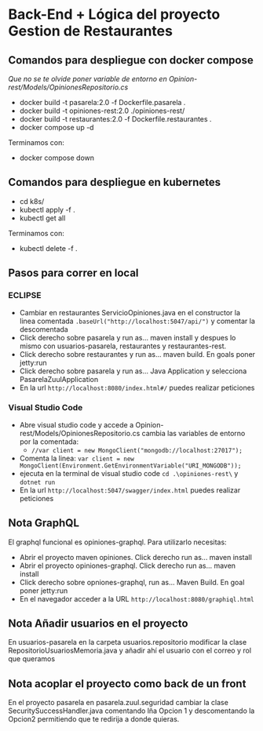 # Back-End + Lógica del proyecto Gestion de Restaurantes
## Comandos para despliegue con docker compose
*Que no se te olvide poner variable de entorno en Opinion-rest/Models/OpinionesRepositorio.cs*
- docker build -t pasarela:2.0 -f Dockerfile.pasarela .
- docker build -t opiniones-rest:2.0 ./opiniones-rest/
- docker build -t restaurantes:2.0 -f Dockerfile.restaurantes .
- docker compose up -d 

Terminamos con:
- docker compose down 
## Comandos para despliegue en kubernetes
- cd k8s/ 
- kubectl apply -f . 
- kubectl get all 

Terminamos con:
- kubectl delete -f .

## Pasos para correr en local
  ### ECLIPSE
  - Cambiar en restaurantes ServicioOpiniones.java en el constructor la linea comentada `.baseUrl("http://localhost:5047/api/")` y comentar la descomentada
  - Click derecho sobre pasarela y run as... maven install y despues lo mismo con usuarios-pasarela, restaurantes y restaurantes-rest.
  - Click derecho sobre restaurantes y run as... maven build. En goals poner jetty:run
  - Click derecho sobre pasarela y run as... Java Application y selecciona PasarelaZuulApplication
  - En la url `http://localhost:8080/index.html#/` puedes realizar peticiones
    
  ### Visual Studio Code
  - Abre visual studio code y accede a Opinion-rest/Models/OpinionesRepositorio.cs cambia las variables de entorno por la comentada:
      -  `//var client = new MongoClient("mongodb://localhost:27017");`
  -  Comenta la linea: `var client = new MongoClient(Environment.GetEnvironmentVariable("URI_MONGODB"));`
  -  ejecuta en la terminal de visual studio code `cd .\opiniones-rest\` y `dotnet run`
  -  En la url `http://localhost:5047/swagger/index.html` puedes realizar peticiones
    
## Nota GraphQL
El graphql funcional es opiniones-graphql. Para utilizarlo necesitas:
  - Abrir el proyecto maven opiniones. Click derecho run as... maven install 
  - Abrir el proyecto opiniones-graphql. Click derecho run as... maven install
  - Click derecho sobre opniones-graphql, run as... Maven Build. En goal poner jetty:run
  - En el navegador acceder a la URL `http://localhost:8080/graphiql.html`

## Nota Añadir usuarios en el proyecto 
En usuarios-pasarela en la carpeta usuarios.repositorio modificar la clase RepositorioUsuariosMemoria.java y añadir ahí el usuario con el correo y rol que queramos

## Nota acoplar el proyecto como back de un front
En el proyecto pasarela en pasarela.zuul.seguridad cambiar la clase SecuritySuccessHandler.java comentando lña Opcion 1 y descomentando la Opcion2 permitiendo que te redirija a donde quieras.
